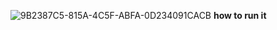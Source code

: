 ![9B2387C5-815A-4C5F-ABFA-0D234091CACB](https://github.com/zoematr/Hoopster/assets/104142441/b3206fef-53da-4674-b4f4-f559deefbcf0)
**how to run it**
